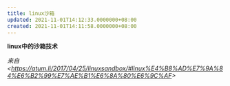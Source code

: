 ```yaml
---
title: linux沙箱
updated: 2021-11-01T14:12:33.0000000+08:00
created: 2021-11-01T14:11:58.0000000+08:00
---
```


**linux中的沙箱技术**

*来自 \<<https://atum.li/2017/04/25/linuxsandbox/#linux%E4%B8%AD%E7%9A%84%E6%B2%99%E7%AE%B1%E6%8A%80%E6%9C%AF>\>*

